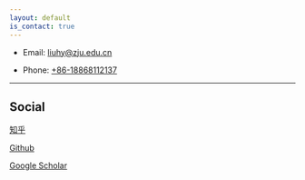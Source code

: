 ```yaml
---
layout: default
is_contact: true
---
```


* Email: [liuhy@zju.edu.cn](liuhy@zju.edu.cn)

* Phone: [+86-18868112137](tel:+86-18868112137)


---

## Social

[知乎](https://www.zhihu.com/people/liu-huan-yu-12/activities)

[Github](https://github.com/liuhyCV)

[Google Scholar](https://scholar.google.com/citations?user=N5MePGAAAAAJ&hl=zh-CN)
